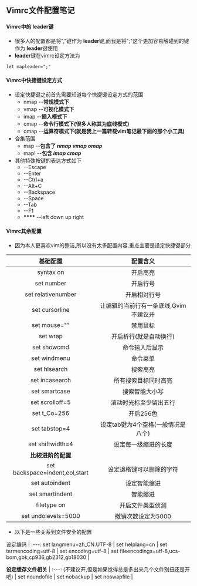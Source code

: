 ## Vimrc文件配置笔记

#### Vimrc中的 **leader**键
- 很多人的配置都是将","键作为 **leader**键,而我是将";"这个更加容易触碰到的键作为 **leader**键使用
-  **leader**键在vimrc设定方法为
```
let mapleader=";"
```

#### Vimrc中快捷键设定方式
- 设定快捷键之前首先需要知道每个快捷键设定方式的范围
	- nmap --**常规模式下**
	- vmap --**可视化模式下**
	- imap --**插入模式下**
	- cmap --**命令行模式下(很多人称其为底线模式)**
	- omap --**运算符模式下(就是我上一篇转载vim笔记最下面的那个小工具)**
- 合集范围
	- map --**包含了 *nmap vmap omap***
	- map! --**包含 *imap cmap***
- 其他特殊按键的表达方式如下
	- **<ESC>** --Escape
	- **<CR>** --Enter
	- **<C-A>** --Ctrl+a
	- **<A-C>** --Alt+C
	- **<BACKSPACE>** --Backspace
	- **<SPACE>** --Space
	- **<TAB>** --Tab
	- **<F1>** --F1
	- **<LEFT>****<DOWN>****<UP>****<RIGHT>** --left down up right

#### Vimrc其余配置
- 因为本人更喜欢vim的整洁,所以没有太多配置内容,重点主要是设定快捷键部分

基础配置 | 配置含义 
:---: | :---: |
syntax on | 开启高亮 
set number | 开启行号 
set relativenumber | 开启相对行号
set cursorline | 让编辑的当前行有一条底线,Gvim不建议开
set mouse="" | 禁用鼠标
set wrap | 开启折行(就是自动换行)
set showcmd | 命令输入后显示
set windmenu | 命令菜单
set hlsearch | 搜索高亮
set incasearch | 所有搜索目标同时高亮
set smartcase | 搜索智能大小写
set scrolloff=5 | 滚动时光标至少留出五行
set t_Co=256 | 开启256色
set tabstop=4 | 设定tab键为4个空格(一般情况是八个)
set shiftwidth=4 | 设定每一级缩进的长度
**比较进阶的配置** |
set backspace=indent,eol,start | 设定退格键可以删除的字符
set autoindent | 设定智能缩进
set smartindent | 智能缩进
filetype on | 开启文件类型侦测
set undolevels=5000 | 撤销次数设定为5000

- 以下是一些关系到文件安全的配置

设定编码 | 
:---: 
set langmenu=zh_CN.UTF-8 |
set helplang=cn |
set termencoding=utf-8 |
set encoding=utf-8 |
set fileencodings=utf-8,ucs-bom,gbk,cp936,gb2312,gb18030 |


**设定缓存文件相关** |
:---: 
(不建议开,但是如果觉得总是多出来几个文件别扭还是开吧) |
set noundofile |
set nobackup |
set noswapfile |
